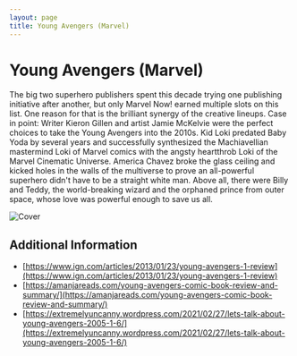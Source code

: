 ```yaml
---
layout: page
title: Young Avengers (Marvel)
---
```


# Young Avengers (Marvel)

The big two superhero publishers spent this decade trying one publishing initiative after another, but only Marvel Now! earned multiple slots on this list. One reason for that is the brilliant synergy of the creative lineups. Case in point: Writer Kieron Gillen and artist Jamie McKelvie were the perfect choices to take the Young Avengers into the 2010s. Kid Loki predated Baby Yoda by several years and successfully synthesized the Machiavellian mastermind Loki of Marvel comics with the angsty heartthrob Loki of the Marvel Cinematic Universe. America Chavez broke the glass ceiling and kicked holes in the walls of the multiverse to prove an all-powerful superhero didn't have to be a straight white man. Above all, there were Billy and Teddy, the world-breaking wizard and the orphaned prince from outer space, whose love was powerful enough to save us all.

![Cover](https://ew.com/thmb/zjpCaw-m9XcJMEzLAS_sdwIIUOI=/1500x0/filters:no_upscale():max_bytes(150000):strip_icc()/young-avengers-2000-0afceacf30634f1fa403ccbe7323f002.jpg)

## Additional Information

- [https://www.ign.com/articles/2013/01/23/young-avengers-1-review](https://www.ign.com/articles/2013/01/23/young-avengers-1-review)
- [https://amanjareads.com/young-avengers-comic-book-review-and-summary/](https://amanjareads.com/young-avengers-comic-book-review-and-summary/)
- [https://extremelyuncanny.wordpress.com/2021/02/27/lets-talk-about-young-avengers-2005-1-6/](https://extremelyuncanny.wordpress.com/2021/02/27/lets-talk-about-young-avengers-2005-1-6/)

